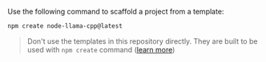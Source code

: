 Use the following command to scaffold a project from a template:
```bash
npm create node-llama-cpp@latest
```

> Don't use the templates in this repository directly. They are built to be used with `npm create` command ([learn more](https://node-llama-cpp.withcat.ai/guide/))
